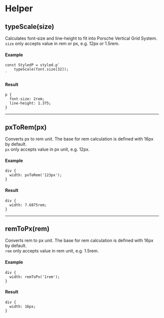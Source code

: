 # Helper

## typeScale(size)

Calculates font-size and line-height to fit into Porsche Vertical Grid System. `size` only accepts value in rem or px, e.g. 12px or 1.5rem.

#### Example

```
const StyledP = styled.p`
    typeScale(font.size[32]);
`
```

#### Result

```
p {
  font-size: 2rem;
  line-height: 1.375;
}
```

---

## pxToRem(px)

Converts px to rem unit. The base for rem calculation is defined with 16px by default.  
`px` only accepts value in px unit, e.g. 12px.

#### Example

```
div {
  width: pxToRem('123px');
}
```

#### Result

```
div {
  width: 7.6875rem;
}
```

---

## remToPx(rem)

Converts rem to px unit. The base for rem calculation is defined with 16px by default.  
`rem` only accepts value in rem unit, e.g. 1.5rem.

#### Example

```
div {
  width: remToPx('1rem');
}
```

#### Result

```
div {
  width: 16px;
}
```
